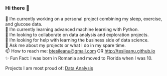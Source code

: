 ### Hi there 👋  

🔭 I’m currently working on a personal project combining my sleep, exercise, and glucose data.  
🌱 I’m currently learning advanced machine learning with Python.  
👯 I’m looking to collaborate on data analysis and exploration projects.  
🤔 I’m looking for help with learning the business side of data science.  
💬 Ask me about my projects or what I do in my spare time.  
📫 How to reach me: btesileanu@gmail.com OR http://tesileanu.github.io  
✨ Fun Fact: I was born in Romania and moved to Florida when I was 10.  

Projects I am most proud of:
[Data Analysis](https://github.com/tesileanu/motorcyle_dataset_analysis)

<!--
**tesileanu/tesileanu** is a ✨ _special_ ✨ repository because its `README.md` (this file) appears on your GitHub profile.

Here are some ideas to get you started:

- 🔭 I’m currently working on ...
- 🌱 I’m currently learning ...
- 👯 I’m looking to collaborate on ...
- 🤔 I’m looking for help with ...
- 💬 Ask me about ...
- 📫 How to reach me: ...
- 😄 Pronouns: ...
- ⚡ Fun fact: ...
-->
